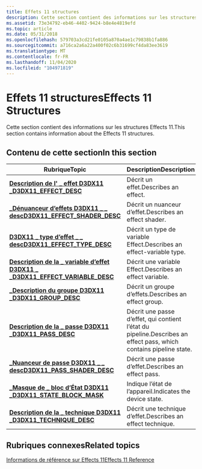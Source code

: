 ```yaml
---
title: Effets 11 structures
description: Cette section contient des informations sur les structures Effects 11.
ms.assetid: 73e34792-eb46-4402-9424-b8e4e4819efd
ms.topic: article
ms.date: 05/31/2018
ms.openlocfilehash: 579703a3cd21fe0105a870a4ae1c79838b1fa886
ms.sourcegitcommit: a716ca2a6a22a400f02c6b31699cf4da83ee3619
ms.translationtype: MT
ms.contentlocale: fr-FR
ms.lasthandoff: 11/04/2020
ms.locfileid: "104971819"
---
```

# <a name="effects-11-structures"></a><span data-ttu-id="92e33-103">Effets 11 structures</span><span class="sxs-lookup"><span data-stu-id="92e33-103">Effects 11 Structures</span></span>

<span data-ttu-id="92e33-104">Cette section contient des informations sur les structures Effects 11.</span><span class="sxs-lookup"><span data-stu-id="92e33-104">This section contains information about the Effects 11 structures.</span></span>


## <a name="in-this-section"></a><span data-ttu-id="92e33-105">Contenu de cette section</span><span class="sxs-lookup"><span data-stu-id="92e33-105">In this section</span></span>



| <span data-ttu-id="92e33-106">Rubrique</span><span class="sxs-lookup"><span data-stu-id="92e33-106">Topic</span></span>                                                                            | <span data-ttu-id="92e33-107">Description</span><span class="sxs-lookup"><span data-stu-id="92e33-107">Description</span></span>                                                         |
|----------------------------------------------------------------------------------|---------------------------------------------------------------------|
| [<span data-ttu-id="92e33-108">**Description de l' \_ effet D3DX11 \_**</span><span class="sxs-lookup"><span data-stu-id="92e33-108">**D3DX11\_EFFECT\_DESC**</span></span>](d3dx11-effect-desc.md)<br/>                    | <span data-ttu-id="92e33-109">Décrit un effet.</span><span class="sxs-lookup"><span data-stu-id="92e33-109">Describes an effect.</span></span><br/>                                     |
| [<span data-ttu-id="92e33-110">**\_Dénuanceur d’effets D3DX11 \_ \_ desc**</span><span class="sxs-lookup"><span data-stu-id="92e33-110">**D3DX11\_EFFECT\_SHADER\_DESC**</span></span>](d3dx11-effect-shader-desc.md)<br/>     | <span data-ttu-id="92e33-111">Décrit un nuanceur d’effet.</span><span class="sxs-lookup"><span data-stu-id="92e33-111">Describes an effect shader.</span></span><br/>                              |
| [<span data-ttu-id="92e33-112">**D3DX11 \_ type d’effet \_ \_ desc**</span><span class="sxs-lookup"><span data-stu-id="92e33-112">**D3DX11\_EFFECT\_TYPE\_DESC**</span></span>](d3dx11-effect-type-desc.md)<br/>         | <span data-ttu-id="92e33-113">Décrit un type de variable Effect.</span><span class="sxs-lookup"><span data-stu-id="92e33-113">Describes an effect-variable type.</span></span><br/>                       |
| [<span data-ttu-id="92e33-114">**Description de la \_ variable d’effet D3DX11 \_ \_**</span><span class="sxs-lookup"><span data-stu-id="92e33-114">**D3DX11\_EFFECT\_VARIABLE\_DESC**</span></span>](d3dx11-effect-variable-desc.md)<br/> | <span data-ttu-id="92e33-115">Décrit une variable Effect.</span><span class="sxs-lookup"><span data-stu-id="92e33-115">Describes an effect variable.</span></span><br/>                            |
| [<span data-ttu-id="92e33-116">**\_Description du groupe D3DX11 \_**</span><span class="sxs-lookup"><span data-stu-id="92e33-116">**D3DX11\_GROUP\_DESC**</span></span>](d3dx11-group-desc.md)<br/>                      | <span data-ttu-id="92e33-117">Décrit un groupe d’effets.</span><span class="sxs-lookup"><span data-stu-id="92e33-117">Describes an effect group.</span></span><br/>                               |
| [<span data-ttu-id="92e33-118">**Description de la \_ passe D3DX11 \_**</span><span class="sxs-lookup"><span data-stu-id="92e33-118">**D3DX11\_PASS\_DESC**</span></span>](d3dx11-pass-desc.md)<br/>                        | <span data-ttu-id="92e33-119">Décrit une passe d’effet, qui contient l’état du pipeline.</span><span class="sxs-lookup"><span data-stu-id="92e33-119">Describes an effect pass, which contains pipeline state.</span></span><br/> |
| [<span data-ttu-id="92e33-120">**\_Nuanceur de passe D3DX11 \_ \_ desc**</span><span class="sxs-lookup"><span data-stu-id="92e33-120">**D3DX11\_PASS\_SHADER\_DESC**</span></span>](d3dx11-pass-shader-desc.md)<br/>         | <span data-ttu-id="92e33-121">Décrit une passe d’effet.</span><span class="sxs-lookup"><span data-stu-id="92e33-121">Describes an effect pass.</span></span><br/>                                |
| [<span data-ttu-id="92e33-122">**\_Masque de \_ bloc d’État D3DX11 \_**</span><span class="sxs-lookup"><span data-stu-id="92e33-122">**D3DX11\_STATE\_BLOCK\_MASK**</span></span>](d3dx11-state-block-mask.md)<br/>         | <span data-ttu-id="92e33-123">Indique l’état de l’appareil.</span><span class="sxs-lookup"><span data-stu-id="92e33-123">Indicates the device state.</span></span><br/>                              |
| [<span data-ttu-id="92e33-124">**Description de la \_ technique D3DX11 \_**</span><span class="sxs-lookup"><span data-stu-id="92e33-124">**D3DX11\_TECHNIQUE\_DESC**</span></span>](d3dx11-technique-desc.md)<br/>              | <span data-ttu-id="92e33-125">Décrit une technique d’effet.</span><span class="sxs-lookup"><span data-stu-id="92e33-125">Describes an effect technique.</span></span><br/>                           |



 

## <a name="related-topics"></a><span data-ttu-id="92e33-126">Rubriques connexes</span><span class="sxs-lookup"><span data-stu-id="92e33-126">Related topics</span></span>

<dl> <dt>

[<span data-ttu-id="92e33-127">Informations de référence sur Effects 11</span><span class="sxs-lookup"><span data-stu-id="92e33-127">Effects 11 Reference</span></span>](d3d11-graphics-reference-effects11.md)
</dt> </dl>

 

 





